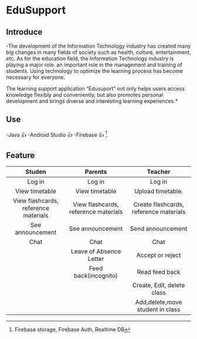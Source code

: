 ﻿# EduSupport

 ## Introduce
-The development of the Information Technology industry has created many big changes in many fields of society such as health, culture, entertainment, etc. As for the education field, the Information Technology industry is playing a major role. an important role in the management and training of students. Using technology to optimize the learning process has become necessary for everyone.
          
The learning support application “Edusuport” not only helps users access knowledge flexibly and conveniently, but also promotes personal development and brings diverse and interesting learning experiences.*
 
 ## Use
 -Java :+1:
 -Android Studio :+1:
 -Firebase :+1: [^1].

 [^1]: Firebase storage, Firebase Auth, Realtime DB

 ## Feature
  
|      Studen   |    Parents    | Teacher    |
| :------------:|:-------------:|:-----:|
|  Log in  |Log in|Log in
|  View timetable|View timetable     |   Upload timetable.  |
|    View flashcards, reference materials   | View flashcards, reference materials |Create flashcards, reference materials |
|See announcement|See announcement| Send announcement|
|Chat|Chat|Chat|
||Leave of Absence Letter|Accept or reject |
||Feed back(incognito)|Read feed back|
|||Create, Edit, delete class|
|||Add,delete,move student in class|

